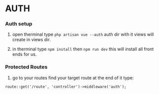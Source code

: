 # AUTH
### Auth setup

1. open therminal type `php artisan vue --auth`
auth dir with it views will create in views dir.

2. in therminal type `npm install` then `npm run dev`
   this will install all front ends for us.

### Protected Routes

1. go to your routes find your target route at the end of it type:
```
route::get('/route', 'controller')->middleware('auth');
```

